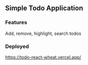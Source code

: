 ## Simple Todo Application

### Features
Add, remove, highlight, search todos
### Deployed
https://todo-react-wheat.vercel.app/
